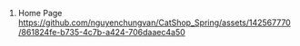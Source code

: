 1. Home Page
[https://github.com/nguyenchungvan/CatShop_Spring/assets/142567770/861824fe-b735-4c7b-a424-706daaec4a50
](https://github-production-user-asset-6210df.s3.amazonaws.com/142567770/320170925-861824fe-b735-4c7b-a424-706daaec4a50.png?X-Amz-Algorithm=AWS4-HMAC-SHA256&X-Amz-Credential=AKIAVCODYLSA53PQK4ZA%2F20240406%2Fus-east-1%2Fs3%2Faws4_request&X-Amz-Date=20240406T023651Z&X-Amz-Expires=300&X-Amz-Signature=c4e88abff5e0d77e113f1aba171e5d303a9e8e1f0f47f6f8924ebfb87b0a1bf3&X-Amz-SignedHeaders=host&actor_id=142567770&key_id=0&repo_id=759631118)
